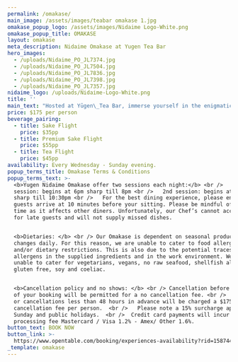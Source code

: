 ```yaml
---
permalink: /omakase/
main_image: /assets/images/teabar omakase 1.jpg
omakase_popup_logo: /assets/images/Nidaime Logo-White.png
omakase_popup_title: OMAKASE
layout: omakase
meta_description: Nidaime Omakase at Yugen Tea Bar
hero_images:
  - /uploads/Nidaime_PO_JL7374.jpg
  - /uploads/Nidaime_PO_JL7504.jpg
  - /uploads/Nidaime_PO_JL7836.jpg
  - /uploads/Nidaime_PO_JL7398.jpg
  - /uploads/Nidaime_PO_JL7357.jpg
nidaime_logo: /uploads/Nidaime-Logo-White.png
title: ''
main_text: "Hosted at Yūgen\_Tea Bar, immerse yourself in the enigmatic world of\_Nidaime\_Omakase.\n\nOmakase is a culinary journey guided by the chef, seasonal produce, and creativity. Our talented Chefs\_and Sommeliers curate a refined multi-course menu that goes beyond the ordinary and features the finest seasonal ingredients sourced. \n\nOur\_ever-evolving\_beverage menu, designed to complement the dishes, includes small release, rare & one-off Sake, Tea & Whiskys. Choose to sip and savour the moment mindfully, and opt for our Tea Flight.\n\nThis is an intimate 8 seater Chef-to-Guest experience in a\_laid-back\_and entertaining space. Experience up to 15 bite-sized courses prepared right before your eyes, which includes 4 starters, 9 courses of sushi, and dessert.\n\nView\n\n[Nidaime Sample Menu](<https://assets.tina.io/d1159053-388f-45cf-aa48-0baa22c19a16/Nidaime Sample Menu.pdf> \"Nidaime Sample Menu.pdf\")\n"
price: $175 per person
beverage_pairing:
  - title: Sake Flight
    price: $35pp
  - title: Premium Sake Flight
    price: $55pp
  - title: Tea Flight
    price: $45pp
availability: Every Wednesday - Sunday evening.
popup_terms_title: Omakase Terms & Conditions
popup_terms_text: >-
  <b>Yugen Nidaime Omakase offer two sessions each night:</b> <br />   1st
  session: begins at 6pm sharp till 8pm <br />   2nd session: begins at 8.30pm
  sharp till 10:30pm <br />   For the best dining experience, please ensure all
  guests arrive at 10 minutes before your sitting. Please be mindful of dining
  time as it affects other diners. Unfortunately, our Chef’s cannot accommodate
  for late guests and will not supply missed dishes.


  <b>Dietaries: </b> <br /> Our Omakase is dependent on seasonal produce and
  changes daily. For this reason, we are unable to cater to food allergies
  and/or dietary restrictions. This is also due to the potential traces of
  allergens in the supplied ingredients and in the work environment. We are
  unable to cater for vegetarians, vegans, no raw seafood, shellfish allergies,
  gluten free, soy and coeliac.


  <b>Cancellation policy and no shows: </b> <br /> Cancellation before 48 hours
  of your booking will be permitted for a no cancellation fee. <br />   No shows
  or cancellations less than 48 hours in advance will be charged a $175
  cancellation fee per person.  <br />   Please note a 15% surcharge apply on
  Sunday and public holidays.  <br />  Credit card payments will incur a
  processing fee Mastercard / Visa 1.2% - Amex/ Other 1.6%.
button_text: BOOK NOW
button_link: >-
  https://www.opentable.com/booking/experiences-availability?rid=158744&restref=158744&experienceId=191894&utm_source=external&utm_medium=referral&utm_campaign=shared
_template: omakase
---
```


